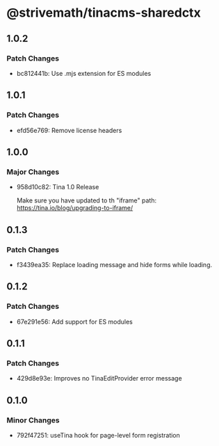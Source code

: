 # @strivemath/tinacms-sharedctx

## 1.0.2

### Patch Changes

- bc812441b: Use .mjs extension for ES modules

## 1.0.1

### Patch Changes

- efd56e769: Remove license headers

## 1.0.0

### Major Changes

- 958d10c82: Tina 1.0 Release

  Make sure you have updated to th "iframe" path: https://tina.io/blog/upgrading-to-iframe/

## 0.1.3

### Patch Changes

- f3439ea35: Replace loading message and hide forms while loading.

## 0.1.2

### Patch Changes

- 67e291e56: Add support for ES modules

## 0.1.1

### Patch Changes

- 429d8e93e: Improves no TinaEditProvider error message

## 0.1.0

### Minor Changes

- 792f47251: useTina hook for page-level form registration
